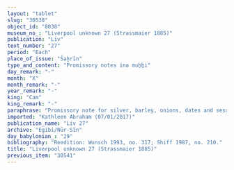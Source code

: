 ```yaml
---
layout: "tablet"
slug: "30538"
object_id: "8038"
museum_no_: "Liverpool unknown 27 (Strassmaier 1885)"
publication: "Liv"
text_number: "27"
period: "Each"
place_of_issue: "Šaḫrīn"
type_and_content: "Promissory notes ina muẖẖi"
day_remark: "-"
month: "X"
month_remark: "-"
year_remark: "-"
king: "Cam"
king_remark: "-"
paraphrase: "Promissory note for silver, barley, onions, dates and sesame seeds without interest.<br /> <strong>B</strong> owes 1 mina and 6 1/2 shekels of silver, 57;3.3.0 kor of barley, 7700 strings (<em>gidlu</em>) and 17 bundles (<em>pītu</em>) of onions, 12;0.0.0 kor of dates and 0;3.3.0 kor of sesame seed to <strong>A</strong>, slave of <strong>C</strong>. The debtor should deliver part of the silver (1/2 mina and 6 1/2 shekels) and all of the onions in Nisan (I) of the next year. In Ayyār (II), he should deliver the full amount (<em>gamru</em>) of barley in one payment and according to the measure of the creditors&#39; master (<strong>C</strong>). Delivery of silver, onions and barley is at the latter&#39;s house (or: plot of land) (<em>bītu</em>). As for the dates, they are due on 15<sup>th</sup> of &Scaron;abāṭ (XI) of the current year (lit. &quot;Cambyses&#39; accession year&quot;) and should be delivered under the same conditions as the barley. The sesame seeds are due in D&ucirc;zu (IV).<br /> In addition, there is previous claim (<em>ra&scaron;&ucirc;tu</em>) by <strong>A</strong> and one by his master (<strong>C</strong>) against the same debtor. Names of 3 witnesses and the scribe: Bēl-iddin/Nab&ucirc;-mukīn-zēri//S&icirc;n-&scaron;ad&ucirc;nu.<br /> <br /> <strong>A</strong> = Madān-bēlu-uṣur, slave of Iddin-Marduk/Iqī&scaron;āya//Nūr-S&icirc;n; <strong>B</strong> = Nab&ucirc;-ēṭir/Nergal-&scaron;umu-ibni; <strong>C</strong> = Iddin-Marduk/Iqī&scaron;āya//Nūr-S&icirc;n&nbsp;"
imported: "Kathleen Abraham (07/01/2017)"
publication_name: "Liv 27"
archive: "Egibi/Nūr-Sîn"
day_babylonian_: "29"
bibliography: "Reedition: Wunsch 1993, no. 317; Shiff 1987, no. 210."
title: "Liverpool unknown 27 (Strassmaier 1885)"
previous_item: "30541"
---
```

